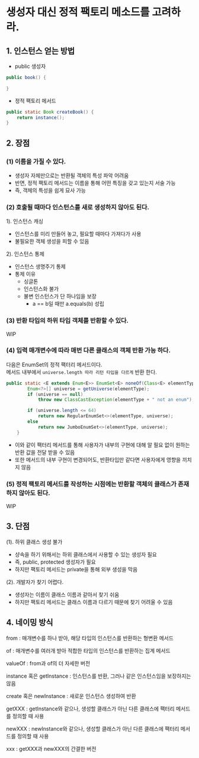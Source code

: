 # 생성자 대신 정적 팩토리 메소드를 고려하라.
## 1. 인스턴스 얻는 방법

- public 생성자
```java
public book() {
    
}
```
- 정적 팩토리 메서드
```java
public static Book createBook() {
    return instance();
}
```

## 2. 장점
### (1) 이름을 가질 수 있다.
- 생성자 자체만으로는 반환될 객체의 특성 파악 어려움
- 반면, 정적 팩토리 메서드는 이름을 통해 어떤 특징을 갖고 있는지 서술 가능
- 즉, 객체의 특성을 쉽게 묘사 가능

### (2) 호출될 때마다 인스턴스를 새로 생성하지 않아도 된다.
1). 인스턴스 캐싱
- 인스턴스를 미리 만들어 놓고, 필요할 때마다 가져다가 사용
- 불필요한 객체 생성을 피할 수 있음

2). 인스턴스 통제
- 인스턴스 생명주기 통제
- 통제 이유
    - 싱글톤
    - 인스턴스화 불가
    - 불변 인스턴스가 단 하나임을 보장
        - a == b일 때만 a.equals(b) 성립
    
### (3) 반환 타입의 하위 타입 객체를 반환할 수 있다.
WIP

### (4) 입력 매개변수에 따라 매번 다른 클래스의 객체 반환 가능 하다.
다음은 EnumSet의 정적 팩터리 메서드이다.    
메서드 내부에서 `universe.length 따라 리턴 타입을 다르게` 반환 한다.
```java
public static <E extends Enum<E>> EnumSet<E> noneOf(Class<E> elementType) {
        Enum<?>[] universe = getUniverse(elementType);
        if (universe == null)
            throw new ClassCastException(elementType + " not an enum");

        if (universe.length <= 64)
            return new RegularEnumSet<>(elementType, universe);
        else
            return new JumboEnumSet<>(elementType, universe);
    }
```
- 이와 같이 팩터리 메서드를 통해 사용자가 내부의 구현에 대해 알 필요 없이 원하는 반환 값을 전달 받을 수 있음
- 또한 메서드의 내부 구현이 변경되어도, 반환타입만 같다면 사용자에게 영향을 끼치지 않음


### (5) 정적 팩토리 메서드를 작성하는 시점에는 반환할 객체의 클래스가 존재하지 않아도 된다. 
WIP


## 3. 단점
(1). 하위 클래스 생성 불가
- 샹속을 하기 위해서는 하위 클래스에서 사용할 수 있는 생성자 필요
- 즉, public, protected 생성자가 필요
- 하지만 팩토리 메서드는 private을 통해 외부 생성을 막음

(2). 개발자가 찾기 어렵다.
- 생성자는 이름이 클래스 이름과 같아서 찾기 쉬움
- 하지만 팩토리 메서드는 클래스 이름과 다르기 때문에 찾기 어려울 수 있음 

## 4. 네이밍 방식
from : 매개변수를 하나 받아, 해당 타입의 인스턴스를 반환하는 형변환 메서드

of : 매개변수를 여러개 받아 적합한 타입의 인스턴스를 반환하는 집계 메서드

valueOf : from과 of의 더 자세한 버전

instance 혹은 getInstance : 인스턴스를 반환, 그러나 같은 인스턴스임을 보장하지는 않음

create 혹은 newInstance : 새로운 인스턴스 생성하여 반환

getXXX : getInstance와 같으나, 생성할 클래스가 아닌 다른 클래스에 팩터리 메서드를 정의할 때 사용

newXXX : newInstance와 같으나, 생성할 클래스가 아닌 다른 클래스에 팩터리 메서드를 정의할 때 사용

xxx : getXXX과 newXXX의 간결한 버전